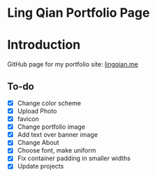 Ling Qian Portfolio Page
========================

# Introduction
GitHub page for my portfolio site: [lingqian.me](http://lingqian.me)

## To-do

- [x] Change color scheme
- [x] Upload Photo
- [x] favicon
- [x] Change portfolio image
- [x] Add text over banner image
- [x] Change About
- [x] Choose font, make uniform
- [x] Fix container padding in smaller widths
- [x] Update projects
